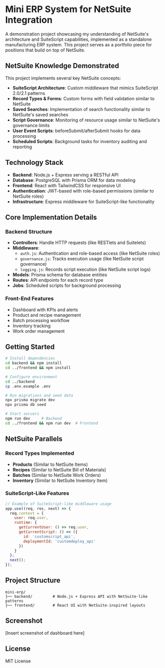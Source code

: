 # Mini ERP System for NetSuite Integration

A demonstration project showcasing my understanding of NetSuite's architecture and SuiteScript capabilities, implemented as a standalone manufacturing ERP system. This project serves as a portfolio piece for positions that build on top of NetSuite.

## NetSuite Knowledge Demonstrated

This project implements several key NetSuite concepts:

- **SuiteScript Architecture**: Custom middleware that mimics SuiteScript 2.0/2.1 patterns
- **Record Types & Forms**: Custom forms with field validation similar to NetSuite
- **Saved Searches**: Implementation of search functionality similar to NetSuite's saved searches
- **Script Governance**: Monitoring of resource usage similar to NetSuite's governance limits
- **User Event Scripts**: beforeSubmit/afterSubmit hooks for data processing
- **Scheduled Scripts**: Background tasks for inventory auditing and reporting

## Technology Stack

- **Backend**: Node.js + Express serving a RESTful API
- **Database**: PostgreSQL with Prisma ORM for data modeling
- **Frontend**: React with TailwindCSS for responsive UI
- **Authentication**: JWT-based with role-based permissions (similar to NetSuite roles)
- **Infrastructure**: Express middleware for SuiteScript-like functionality

## Core Implementation Details

### Backend Structure
- **Controllers**: Handle HTTP requests (like RESTlets and Suitelets)
- **Middleware**: 
  - `auth.js`: Authentication and role-based access (like NetSuite roles)
  - `governance.js`: Tracks execution usage (like NetSuite script governance)
  - `logging.js`: Records script execution (like NetSuite script logs)
- **Models**: Prisma schema for database entities
- **Routes**: API endpoints for each record type
- **Jobs**: Scheduled scripts for background processing

### Front-End Features
- Dashboard with KPIs and alerts
- Product and recipe management
- Batch processing workflow
- Inventory tracking
- Work order management

## Getting Started

```bash
# Install dependencies
cd backend && npm install
cd ../frontend && npm install

# Configure environment
cd ../backend
cp .env.example .env

# Run migrations and seed data
npx prisma migrate dev
npx prisma db seed

# Start servers
npm run dev     # Backend
cd ../frontend && npm run dev  # Frontend
```

## NetSuite Parallels

### Record Types Implemented
- **Products** (Similar to NetSuite Items)
- **Recipes** (Similar to NetSuite Bill of Materials)
- **Batches** (Similar to NetSuite Work Orders)
- **Inventory** (Similar to NetSuite Inventory Item)

### SuiteScript-Like Features
```javascript
// Example of SuiteScript-like middleware usage
app.use((req, res, next) => {
  req.context = {
    user: req.user,
    runtime: {
      getCurrentUser: () => req.user,
      getCurrentScript: () => ({
        id: 'customscript_api',
        deploymentId: 'customdeploy_api'
      })
    }
  };
  next();
});
```

## Project Structure

```
mini-erp/
├── backend/         # Node.js + Express API with NetSuite-like patterns
├── frontend/        # React UI with NetSuite-inspired layouts
```

## Screenshot

[Insert screenshot of dashboard here]

## License

MIT License 